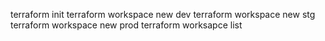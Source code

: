 terraform init
terraform workspace new dev
terraform workspace new stg
terraform workspace new prod
terraform worksapce list
